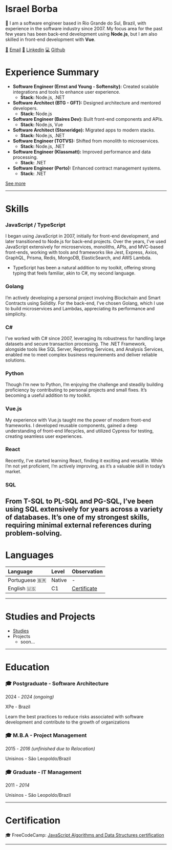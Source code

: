 # Israel Borba

👋 I am a software engineer based in Rio Grande do Sul, Brazil, with experience in the software industry since 2007. My focus area for the past few years has been back-end development using **Node.js**, but I am also skilled in front-end development with **Vue**.

[📧](mailto:israel.borba@mail.com) [Email](mailto:israel.borba@gmail.com)
[🔗](https://www.linkedin.com/in/israelmborba/) [Linkedin](https://www.linkedin.com/in/israelmborba)
[💻](https://github.com/iborba) [Github](https://github.com/iborba)

# Experience Summary

- **Software Engineer (Ernst and Young - Softensity):** Created scalable integrations and tools to enhance user experience.
  - **Stack:** Node.js, .NET
- **Software Architect (BTG - GFT):** Designed architecture and mentored developers.
  - **Stack:** Node.js
- **Software Engineer (Baires Dev):** Built front-end components and APIs.
  - **Stack:** Node.js, Vue
- **Software Architect (Stoneridge):** Migrated apps to modern stacks.
  - **Stack:** Node.js, .NET
- **Software Engineer (TOTVS):** Shifted from monolith to microservices.
  - **Stack:** Node.js, .NET
- **Software Engineer (Klassmatt):** Improved performance and data processing.
  - **Stack:** .NET
- **Software Engineer (Perto):** Enhanced contract management systems.
  - **Stack:** .NET

[See more](./experience.html)

---

# Skills

### JavaScript / TypeScript
I began using JavaScript in 2007, initially for front-end development, and later transitioned to Node.js for back-end projects. Over the years, I’ve used JavaScript extensively for microservices, monoliths, APIs, and MVC-based front-ends, working with tools and frameworks like Jest, Express, Axios, GraphQL, Prisma, Redis, MongoDB, ElasticSearch, and AWS Lambda.

- TypeScript has been a natural addition to my toolkit, offering strong typing that feels familiar, akin to C#, my second language.

### Golang
I’m actively developing a personal project involving Blockchain and Smart Contracts using Solidity. For the back-end, I’ve chosen Golang, which I use to build microservices and Lambdas, appreciating its performance and simplicity.

### C#
I’ve worked with C# since 2007, leveraging its robustness for handling large datasets and secure transaction processing. The .NET Framework, alongside tools like SQL Server, Reporting Services, and Analysis Services, enabled me to meet complex business requirements and deliver reliable solutions.

### Python
Though I’m new to Python, I’m enjoying the challenge and steadily building proficiency by contributing to personal projects and small fixes. It’s becoming a useful addition to my toolkit.

### Vue.js
My experience with Vue.js taught me the power of modern front-end frameworks. I developed reusable components, gained a deep understanding of front-end lifecycles, and utilized Cypress for testing, creating seamless user experiences.

### React
Recently, I’ve started learning React, finding it exciting and versatile. While I’m not yet proficient, I’m actively improving, as it’s a valuable skill in today’s market.

### SQL
From T-SQL to PL-SQL and PG-SQL, I’ve been using SQL extensively for years across a variety of databases. It’s one of my strongest skills, requiring minimal external references during problem-solving.
---

# Languages

| Language      | Level  | Observation                              | 
|:--------------|:-------|:-----------------------------------------|
| Portuguese 🇧🇷 | Native | -                                        |
| English 🇺🇸    | C1     | [Certificate](https://cert.efset.org/zaPhYD?cid=em100a) |

---

# Studies and Projects

- [Studies](https://www.notion.so/9b1ba1d09b2a4864b411e9d316e99c79?pvs=21)
- Projects
    - soon…

---

# Education

### 🎓 Postgraduate - Software Architecture

2024 - *2024 (ongoing)*

XPe - Brazil

Learn the best practices to reduce risks associated with software development and contribute to the growth of organizations

### 🎓 M.B.A - Project Management

2015 - *2016 (unfinished due to Relocation)*

Unisinos - São Leopoldo/Brazil

### 🎓 Graduate - IT Management

2011 - *2014*

Unisinos - São Leopoldo/Brazil

---

# Certification

🎓 FreeCodeCamp: [JavaScript Algorithms and Data Structures certification](https://freecodecamp.org/certification/iborba/javascript-algorithms-and-data-structures)

---
